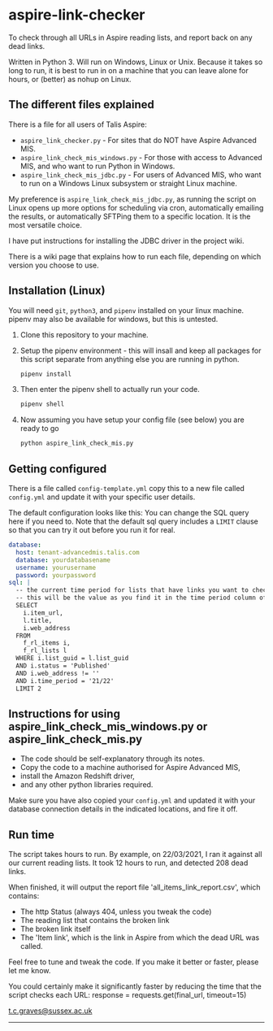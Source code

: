 # aspire-link-checker
To check through all URLs in Aspire reading lists, and report back on any dead links.

Written in Python 3. Will run on Windows, Linux or Unix.
Because it takes so long to run, it is best to run in on a machine that you can leave alone for hours, or (better) as nohup on Linux. 

## The different files explained
There is a file for all users of Talis Aspire:

- `aspire_link_checker.py` - For sites that do NOT have Aspire Advanced MIS.
- `aspire_link_check_mis_windows.py` - For those with access to Advanced MIS, and who want to run Python in Windows.
- `aspire_link_check_mis_jdbc.py` - For users of Advanced MIS, who want to run on a Windows Linux subsystem or straight Linux machine.

My preference is `aspire_link_check_mis_jdbc.py`, as running the script on Linux opens up more options for scheduling via cron,
automatically emailing the results, or automatically SFTPing them to a specific location. It is the most versatile choice.

I have put instructions for installing the JDBC driver in the project wiki.

There is a wiki page that explains how to run each file, depending on which version you choose to use.


## Installation (Linux)

You will need `git`, `python3`, and `pipenv` installed on your linux machine. 
pipenv may also be available for windows, but this is untested. 

1. Clone this repository to your machine.
2. Setup the pipenv environment - this will insall and keep all packages for this script separate from anything else you are running in python.

   ```bash
   pipenv install
   ```
   
3. Then enter the pipenv shell to actually run your code.

   ```bash
   pipenv shell
   ```

4. Now assuming you have setup your config file (see below) you are ready to go

   ```bash
   python aspire_link_check_mis.py
   ```

## Getting configured

There is a file called `config-template.yml` copy this to a new file called `config.yml` and update it with your 
specific user details.

The default configuration looks like this: You can change the SQL query here if you need to. 
Note that the default sql query includes a `LIMIT` clause so that you can try it out before you run it for real.

```yml
database:
  host: tenant-advancedmis.talis.com
  database: yourdatabasename
  username: yourusername
  password: yourpassword
sql: |
  -- the current time period for lists that have links you want to check
  -- this will be the value as you find it in the time period column of the all list items report
  SELECT
    i.item_url,
    l.title,
    i.web_address
  FROM
    f_rl_items i,
    f_rl_lists l
  WHERE i.list_guid = l.list_guid
  AND i.status = 'Published'
  AND i.web_address != ''
  AND i.time_period = '21/22'
  LIMIT 2
```

## Instructions for using aspire_link_check_mis_windows.py or aspire_link_check_mis.py

- The code should be self-explanatory through its notes.
- Copy the code to a machine authorised for Aspire Advanced MIS,
- install the Amazon Redshift driver, 
- and any other python libraries required.

Make sure you have also copied your `config.yml` and updated it with your database connection details in the indicated locations, and fire it off.

## Run time
The script takes hours to run. By example, on 22/03/2021, I ran it against all our current reading lists. It took 12 hours to run, and detected 208 dead links.

When finished, it will output the report file 'all_items_link_report.csv', which contains:
- The http Status (always 404, unless you tweak the code)
- The reading list that contains the broken link
- The broken link itself
- The 'Item link', which is the link in Aspire from which the dead URL was called.

Feel free to tune and tweak the code. If you make it better or faster, please let me know.

You could certainly make it significantly faster by reducing the time that the script checks each URL:
  response = requests.get(final_url, timeout=15)

t.c.graves@sussex.ac.uk 

****
